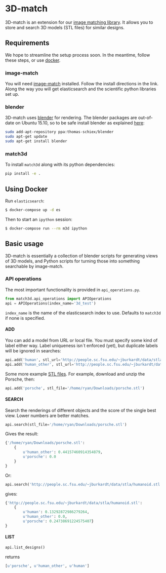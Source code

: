 # 3D-match

3D-match is an extension for our [image matching library](https://github.com/ascribe/image-match).
It allows you to store and search 3D models (STL files) for similar designs.

## Requirements

We hope to streamline the setup process soon. In the meantime, follow these
steps, or use [docker](#using-docker).

### image-match

You will need [image-match](https://github.com/ascribe/image-match) installed.
Follow the install directions in the link.  Along the way you will get elasticsearch
and the scientific python libraries set up.

### blender

3D-match uses [blender](https://www.blender.org/) for rendering.  The blender packages are out-of-date
on Ubuntu 15.10, so to be safe install blender as explained [here](http://tipsonubuntu.com/2015/04/03/install-blender-2-74-ubuntu-14-04linux-mint-17/):

```sh
sudo add-apt-repository ppa:thomas-schiex/blender
sudo apt-get update
sudo apt-get install blender
```

### match3d
To install `match3d` along with its python dependencies:

```sh
pip install -e .
```

## Using Docker

Run `elasticsearch`:

```bash
$ docker-compose up -d es
```

Then to start an `ipython` session:

```bash
$ docker-compose run --rm m3d ipython
```

## Basic usage

3D-match is essentially a collection of blender scripts for generating views of 3D models, and Python scripts
for turning those into something searchable by image-match.

### API operations

The most important functionality is provided in `api_operations.py`.

```python
from match3d.api_operations import APIOperations
api = APIOperations(index_name='3d_test')
```

`index_name` is the name of the elasticsearch index to use. Defaults to `match3d` if none is specified.

#### ADD

You can add a model from URL or local file. You must specify some kind of label either way.
Label uniqueness isn´t enforced (yet), but duplicate labels will be ignored in searches:

```python
api.add('human', stl_url='http://people.sc.fsu.edu/~jburkardt/data/stla/humanoid_tri.stl')
api.add('human_other', stl_url='http://people.sc.fsu.edu/~jburkardt/data/stla/humanoid.stl')
```

Some more example [STL files](http://www.eng.nus.edu.sg/LCEL/RP/u21/wwwroot/stl_library.htm).
For example, download and unzip the Porsche, then:

```python
api.add('porsche', stl_file='/home/ryan/Downloads/porsche.stl')
```

#### SEARCH

Search the renderings of different objects and the score of the single best view. Lower numbers are better
matches.

```python
api.search(stl_file='/home/ryan/Downloads/porsche.stl')
```

Gives the result:

```python
{'/home/ryan/Downloads/porsche.stl':
    {
        u'human_other': 0.44157460914354879,
        u'porsche': 0.0
    }
}
```

Or:

```python
api.search('http://people.sc.fsu.edu/~jburkardt/data/stla/humanoid.stl')
```

gives:

```python
{'http://people.sc.fsu.edu/~jburkardt/data/stla/humanoid.stl':
    {
        u'human': 0.13292872986279264,
        u'human_other': 0.0,
        u'porsche': 0.24738691224575407}
}
```

#### LIST
```python
api.list_designs()
```

returns

```python
[u'porsche', u'human_other', u'human']
```
